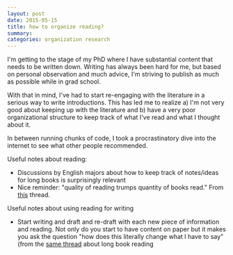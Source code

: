 ```yaml
---
layout: post
date: 2015-05-15
title: how to organize reading?
summary:
categories: organization research
---
```


I'm getting to the stage of my PhD where I have substantial content that needs to be written down. Writing has always been hard for me, but based on personal observation and much advice, I'm striving to publish as much as possible while in grad school.

With that in mind, I've had to start re-engaging with the literature in a serious way to write introductions. This has led me to realize a) I'm not very good about keeping up with the literature and b) have a very poor organizational structure to keep track of what I've read and what I thought about it.

In between running chunks of code, I took a procrastinatory dive into the internet to see what other people recommended.

Useful notes about reading:

+ Discussions by English majors about how to keep track of notes/ideas for long books is surprisingly relevant
+ Nice reminder: "quality of reading trumps quantity of books read." From [this](http://ask.metafilter.com/31113/How-do-I-take-notes-on-big-books) thread.

Useful notes about using reading for writing

+ Start writing and draft and re-draft with each new piece of information and reading. Not only do you start to have content on paper but it makes you ask the question "how does this literally change what I have to say" (from the [same thread](http://ask.metafilter.com/31113/How-do-I-take-notes-on-big-books) about long book reading
